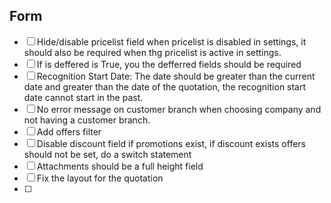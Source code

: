 ## Form
- [ ] Hide/disable pricelist field when pricelist is disabled in settings, it should also be required when thg pricelist is active in settings.
- [ ] If is deffered is True, you the defferred fields should be required
- [ ] Recognition Start Date: The date should be greater than the current date and greater than the date of the quotation, the recognition start date cannot start in the past.
- [ ] No error message on customer branch when choosing company and not having a customer branch.
- [ ] Add offers filter
- [ ] Disable discount field if promotions exist, if discount exists offers should not be set, do a switch statement
- [ ] Attachments should be a full height field
- [ ] Fix the layout for the quotation
- [ ] 